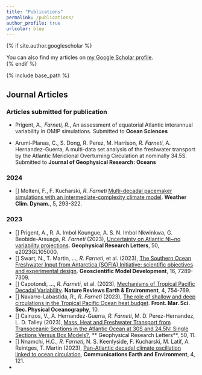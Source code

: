 ```yaml
---
title: "Publications"
permalink: /publications/
author_profile: true
urlcolor: blue
---
```


{% if site.author.googlescholar %}
  <div class="wordwrap">You can also find my articles on <a href="{{site.author.googlescholar}}">my Google Scholar profile</a>.</div>
{% endif %}

{% include base_path %}

## Journal Articles

### Articles submitted for publication

* Prigent, A., *Farneti, R.*, An assessment of equatorial Atlantic interannual variability in OMIP simulations. Submitted to **Ocean Sciences**

* Arumi-Planas, C., S. Dong, R. Perez, M. Harrison, *R. Farneti*, A. Hernandez-Guerra, A multi-data set analysis of the freshwater transport by the Atlantic Meridional Overturning Circulation at nominally 34.5S. Submitted to **Journal of Geophysical Research: Oceans**

### 2024

* [] Molteni, F., F. Kucharski, *R. Farneti* [Multi-decadal pacemaker simulations with an intermediate-complexity climate model](https://doi.org/10.5194/wcd-5-293-2024). **Weather Clim. Dynam.**, 5, 293-322.

### 2023

* [] Prigent, A., R. A. Imbol Koungue, A. S. N. Imbol Nkwinkwa, G. Beobide-Arsuaga, *R. Farneti* (2023), [Uncertainty on Atlantic Ni\~no variability projections](https://agupubs.onlinelibrary.wiley.com/doi/10.1029/2023GL105000). **Geophysical Research Letters**, 50, e2023GL105000.
* [] Swart, N., T. Martin, ..., *R. Farneti*, et al. (2023), [The Southern Ocean Freshwater Input from Antarctica (SOFIA) Initiative: scientific objectives and experimental design](https://doi.org/10.5194/gmd-16-7289-2023). **Geoscientific Model Development**, 16, 7289-7309.
* [] Capotondi, ..., *R. Farneti*, et al. (2023), [Mechanisms of Tropical Pacific Decadal Variability](https://doi.org/10.1038/s43017-023-00486-x). **Nature Reviews Earth & Environment**, 4, 754-769.
* [] Navarro-Labastida, R., *R. Farneti* (2023), [The role of shallow and deep circulations in the Tropical Pacific Ocean heat budget](https://doi:10.3389/fmars.2023.1208052). **Front. Mar. Sci. Sec. Physical Oceanography**, 10.
* [] Cainzos, V., A. Hernandez-Guerra, *R. Farneti*, M. D. Perez-Hernandez, L. D. Talley (2023), [Mass, Heat and Freshwater Transport from Transoceanic Sections in the Atlantic Ocean at 30S and 24.5N: Single Sections Versus Box Models?](https://doi:10.1029/2023GL103412), ** Geophysical Research Letters**, 50, 11.
* [] Nnamchi, H.C., *R. Farneti*, N. S. Keenlyside, F. Kucharski, M. Latif, A. Reintges, T. Martin (2023), [Pan-Atlantic decadal climate oscillation linked to ocean circulation](https://doi.org/10.1038/s43247-023-00781-x), **Communications Earth and Environment**, 4, 121.
* 
